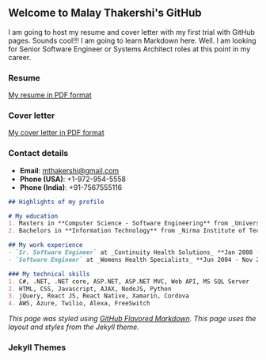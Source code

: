 ## Welcome to Malay Thakershi's GitHub

I am going to host my resume and cover letter with my first trial with GitHub pages. Sounds cool!!! I am going to learn Markdown here. Well. I am looking for Senior Software Engineer or Systems Architect roles at this point in my career.

### Resume
[My resume in PDF format](https://mthakershi.github.io/Malay_Resume.pdf)

### Cover letter
[My cover letter in PDF format](https://mthakershi.github.io/Cover_letter_Senior_Software_Engineer.pdf)

### Contact details
- **Email**: [mthakershi@gmail.com](mailto:mthakershi@gmail.com)
- **Phone (USA)**: +1-972-954-5558
- **Phone (India)**: +91-7567555116

```markdown
## Highlights of my profile

# My education
1. Masters in **Computer Science - Software Engineering** from _University of Texas at Dallas_
2. Bachelors in **Information Technology** from _Nirma Institute of Technology_

## My work experience
- `Sr. Software Engineer` at _Continuity Health Solutions_ **Jan 2008 - Jul 2019**
- `Software Engineer` at _Womens Health Specialists_ **Jun 2004 - Nov 2007**

### My technical skills
1. C#, .NET, .NET core, ASP.NET, ASP.NET MVC, Web API, MS SQL Server
2. HTML, CSS, Javascript, AJAX, NodeJS, Python
3. jQuery, React JS, React Native, Xamarin, Cordova
4. AWS, Azure, Twilio, Alexa, FreeSwitch
```

_This page was styled using [GitHub Flavored Markdown](https://guides.github.com/features/mastering-markdown/). This page uses the layout and styles from the Jekyll theme._

### Jekyll Themes


